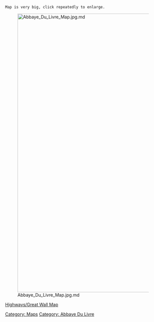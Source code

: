 `Map is very big, click repeatedly to enlarge.`

<figure>
<img src="Abbaye_Du_Livre_Map.jpg.md" title="Abbaye_Du_Livre_Map.jpg.md"
width="900" alt="Abbaye_Du_Livre_Map.jpg.md" />
<figcaption aria-hidden="true">Abbaye_Du_Livre_Map.jpg.md</figcaption>
</figure>

[Highways/Great Wall Map](Highways/Great_Wall_Map "wikilink")

[Category: Maps](Category:_Maps "wikilink") [Category: Abbaye Du
Livre](Category:_Abbaye_Du_Livre "wikilink")
